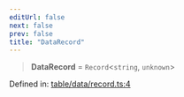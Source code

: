 ```yaml
---
editUrl: false
next: false
prev: false
title: "DataRecord"
---
```


> **DataRecord** = `Record`\<`string`, `unknown`\>

Defined in: [table/data/record.ts:4](https://github.com/datisthq/dpkit/blob/5891634de8175d14853313e208ffbae144fd78eb/table/data/record.ts#L4)
